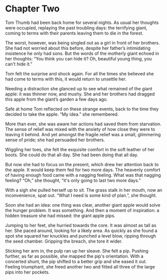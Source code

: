 # Chapter Two

Tom Thumb had been back home for several nights. As usual her thoughts were occupied, replaying the past troubling days: the terrifying giant, coming to terms with their parents leaving them to die in the forest.

The worst, however, was being singled out as a girl in front of her brothers. She had not worried about this before, despite her father’s intimidating insistence he only had sons. But the words of the motherly giant echoed in her thoughts: “You think you can hide it? Oh, beautiful young thing, you can't hide it.”

Tom felt the surprise and shock again. For all the times she believed she had come to terms with this, it would return to unsettle her.

Needing a distraction she glanced up to see what remained of the giant apple: it was thinner now, and mushy. She and her brothers had dragged this apple from the giant’s garden a few days ago.

Safe at home Tom reflected on these strange events, back to the time they decided to take the apple. “My idea.” she remembered.

More than ever, she was aware her actions had saved them from starvation. The sense of relief was mixed with the anxiety of how close they were to leaving it behind. And yet amongst the fragile relief was a small, glimmering sense of pride; she had persuaded her brothers.

Wiggling her toes, she felt the exquisite comfort in the soft leather of her boots. She could do that all day. She had been doing that all day.

But now she had to focus on the present, which drew her attention back to the apple. It would keep them fed for two more days. The heavenly comfort of having enough food came with a nagging feeling. What was that nagging feeling? “Oh,” she thought, “it's only going to last two more days.”

With a sigh she pulled herself up to sit. The grass stalk in her mouth, now an inconvenience, spat out. “What I need is some kind of plan.”, she thought.

Soon she had an idea: one thing was clear, another giant apple would solve the hunger problem. It was something. And then a moment of inspiration: a hidden treasure she had missed: the giant apple pips.

Jumping to her feet, she hurried towards the core. It was almost as tall as her. She paced around, looking for a likely area. As quickly as she found a spot she squared her knuckles and punched a level blow, ripping through the seed chamber. Gripping the breach, she tore it wider.

Sticking her arm in, the pulp ran up her sleave. She felt a pip. Pushing further, as far as possible, she mapped the pip's orientation. With a concerted shunt, the pip shifted to a better grip and she eased it out. Feeling triumphant, she freed another two and fitted all three of the large pips into her pockets.
